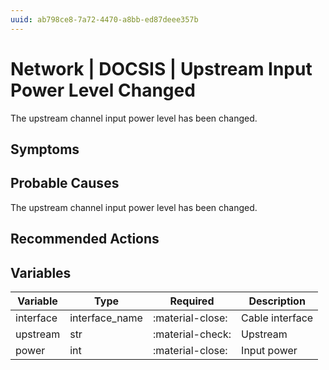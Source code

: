 ```yaml
---
uuid: ab798ce8-7a72-4470-a8bb-ed87deee357b
---
```

# Network | DOCSIS | Upstream Input Power Level Changed

The upstream channel input power level has been changed.

## Symptoms

## Probable Causes

The upstream channel input power level has been changed.

## Recommended Actions

## Variables

Variable | Type | Required | Description
--- | --- | --- | ---
interface | interface_name | :material-close: | Cable interface
upstream | str | :material-check: | Upstream
power | int | :material-close: | Input power
